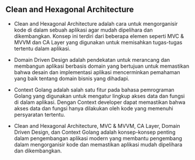 ## Clean and Hexagonal Architecture

- Clean and Hexagonal Architecture adalah cara untuk mengorganisir kode di dalam sebuah aplikasi agar mudah dipelihara dan dikembangkan. Konsep ini terdiri dari beberapa elemen seperti MVC & MVVM dan CA Layer yang digunakan untuk memisahkan tugas-tugas tertentu dalam aplikasi.

- Domain Driven Design adalah pendekatan untuk merancang dan membangun aplikasi berbasis domain yang bertujuan untuk memastikan bahwa desain dan implementasi aplikasi mencerminkan pemahaman yang baik tentang domain bisnis yang dihadapi.

- Context Golang adalah salah satu fitur pada bahasa pemrograman Golang yang digunakan untuk mengatur lingkup akses data dan fungsi di dalam aplikasi. Dengan Context developer dapat memastikan bahwa akses data dan fungsi hanya dilakukan oleh kode yang memenuhi persyaratan tertentu.

- Clean and Hexagonal Architecture, MVC & MVVM, CA Layer, Domain Driven Design, dan Context Golang adalah konsep-konsep penting dalam pengembangan aplikasi modern yang membantu pengembang dalam mengorganisir kode dan memastikan aplikasi mudah dipelihara dan dikembangkan.
